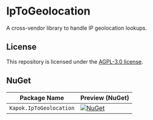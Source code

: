 # IpToGeolocation

A cross-vendor library to handle IP geolocation lookups.

## License

This repository is licensed under the [AGPL-3.0 license](https://opensource.org/licenses/AGPL-3.0).

## NuGet

| Package Name                   | Preview (NuGet) |
|--------------------------------|-----------------|
| `Kapok.IpToGeolocation`         | [![NuGet](https://img.shields.io/nuget/v/Kapok.IpToGeolocation.svg)](https://packages.nuget.org/packages/Kapok.IpToGeolocation/) |
